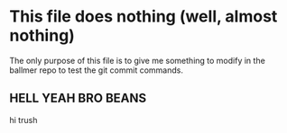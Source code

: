 # This file does nothing (well, almost nothing)

The only purpose of this file is to give me something to modify in the 
ballmer repo to test the git commit commands. 



## HELL YEAH BRO BEANS
hi trush
